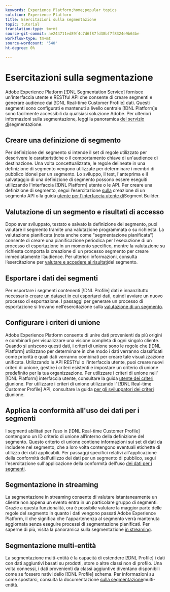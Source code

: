 ```yaml
---
keywords: Experience Platform;home;popular topics
solution: Experience Platform
title: Esercitazioni sulla segmentazione
topic: tutorial
translation-type: tm+mt
source-git-commit: ae244711ed89f4c7d6f87fd38bf7f8324e9b64be
workflow-type: tm+mt
source-wordcount: '540'
ht-degree: 0%

---
```



# Esercitazioni sulla segmentazione

 Adobe Experience Platform [!DNL Segmentation Service] fornisce un&#39;interfaccia utente e RESTful API che consente di creare segmenti e generare audience dai [!DNL Real-time Customer Profile] dati. Questi segmenti sono configurati e mantenuti a livello centrale [!DNL Platform]e sono facilmente accessibili da qualsiasi soluzione  Adobe. Per ulteriori informazioni sulla segmentazione, leggi la panoramica [del servizio di](../segmentation/home.md)segmentazione.

## Creare una definizione di segmento

Per definizione del segmento si intende il set di regole utilizzato per descrivere le caratteristiche o il comportamento chiave di un&#39;audience di destinazione. Una volta concettualizzate, le regole delineate in una definizione di segmento vengono utilizzate per determinare i membri di pubblico idonei per un segmento. Lo sviluppo, il test, l&#39;anteprima e il salvataggio di una definizione di segmento possono essere eseguiti utilizzando l&#39;interfaccia [!DNL Platform] utente o le API. Per creare una definizione di segmento, segui l’esercitazione [sulla](../segmentation/tutorials/create-a-segment.md) creazione di un segmento API o la guida [utente per l’interfaccia utente di](../segmentation/ui/overview.md)Segment Builder.

## Valutazione di un segmento e risultati di accesso

Dopo aver sviluppato, testato e salvato la definizione del segmento, puoi valutare il segmento tramite una valutazione programmata o su richiesta. La valutazione pianificata (nota anche come &quot;segmentazione pianificata&quot;) consente di creare una pianificazione periodica per l’esecuzione di un processo di esportazione in un momento specifico, mentre la valutazione su richiesta comporta la creazione di un processo segmento per creare immediatamente l’audience. Per ulteriori informazioni, consulta l’esercitazione per [valutare e accedere ai risultati](../segmentation/tutorials/evaluate-a-segment.md)del segmento.

## Esportare i dati dei segmenti

Per esportare i segmenti contenenti [!DNL Profile] dati è innanzitutto necessario [creare un dataset in cui esportare](../segmentation/tutorials/create-dataset-export-segment.md)i dati, quindi avviare un nuovo processo di esportazione. I passaggi per generare un processo di esportazione si trovano nell’esercitazione sulla [valutazione di un segmento](../segmentation/tutorials/evaluate-a-segment.md).

## Configurare i criteri di unione

 Adobe Experience Platform consente di unire dati provenienti da più origini e combinarli per visualizzare una visione completa di ogni singolo cliente. Quando si uniscono questi dati, i criteri di unione sono le regole che [!DNL Platform] utilizzano per determinare in che modo i dati verranno classificati come priorità e quali dati verranno combinati per creare tale visualizzazione unificata. Utilizzando le API RESTful o l&#39;interfaccia utente, puoi creare nuovi criteri di unione, gestire i criteri esistenti e impostare un criterio di unione predefinito per la tua organizzazione. Per utilizzare i criteri di unione nell&#39; [!DNL Platform] interfaccia utente, consultare la guida [utente dei criteri di](../profile/ui/merge-policies.md)unione. Per utilizzare i criteri di unione utilizzando l&#39; [!DNL Real-time Customer Profile] API, consultare la guida [per gli sviluppatori dei criteri di](../profile/api/merge-policies.md)unione.

## Applica la conformità all&#39;uso dei dati per i segmenti

I segmenti abilitati per l’uso in [!DNL Real-time Customer Profile] contengono un ID criterio di unione all’interno della definizione del segmento. Questo criterio di unione contiene informazioni sui set di dati da includere nel segmento, che a loro volta contengono eventuali etichette di utilizzo dei dati applicabili. Per passaggi specifici relativi all&#39;applicazione della conformità dell&#39;utilizzo dei dati per un segmento di pubblico, segui l&#39;esercitazione sull&#39;applicazione della conformità dell&#39;uso [dei dati per i segmenti](../segmentation/tutorials/governance.md).

## Segmentazione in streaming

La segmentazione in streaming consente di valutare istantaneamente un cliente non appena un evento entra in un particolare gruppo di segmenti. Grazie a questa funzionalità, ora è possibile valutare la maggior parte delle regole del segmento in quanto i dati vengono passati  Adobe Experience Platform, il che significa che l&#39;appartenenza al segmento verrà mantenuta aggiornata senza eseguire processi di segmentazione pianificati. Per saperne di più, visita la panoramica sulla segmentazione [in streaming](../segmentation/api/streaming-segmentation.md).

## Segmentazione multi-entità

La segmentazione multi-entità è la capacità di estendere [!DNL Profile] i dati con dati aggiuntivi basati su prodotti, store o altre classi non di profilo. Una volta connessi, i dati provenienti da classi aggiuntive diventano disponibili come se fossero nativi dello [!DNL Profile] schema. Per informazioni su come spostarsi, consulta la documentazione [sulla segmentazione](../segmentation/multi-entity-segmentation.md)multi-entità.